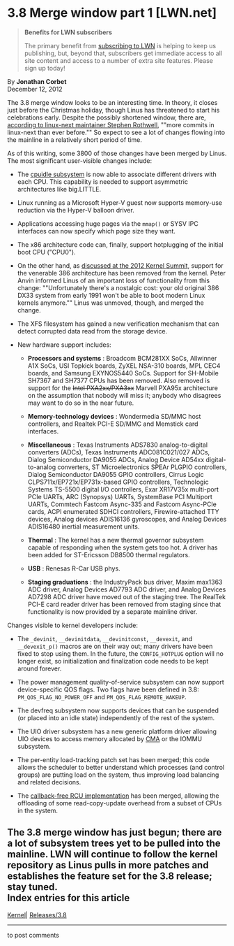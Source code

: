 # 3.8 Merge window part 1 [LWN.net]

> **Benefits for LWN subscribers**
> 
> The primary benefit from [subscribing to LWN](/Promo/nst-nag5/subscribe) is helping to keep us publishing, but, beyond that, subscribers get immediate access to all site content and access to a number of extra site features. Please sign up today! 

By **Jonathan Corbet**  
December 12, 2012 

The 3.8 merge window looks to be an interesting time. In theory, it closes just before the Christmas holiday, though Linus has threatened to start his celebrations early. Despite the possibly shortened window, there are, [according to linux-next maintainer Stephen Rothwell](/Articles/528906/), ""more commits in linux-next than ever before."" So expect to see a lot of changes flowing into the mainline in a relatively short period of time. 

As of this writing, some 3800 of those changes have been merged by Linus. The most significant user-visible changes include: 

  * The [cpuidle subsystem](/Articles/384146/) is now able to associate different drivers with each CPU. This capability is needed to support asymmetric architectures like big.LITTLE. 

  * Linux running as a Microsoft Hyper-V guest now supports memory-use reduction via the Hyper-V balloon driver. 

  * Applications accessing huge pages via the `mmap()` or SYSV IPC interfaces can now specify which page size they want. 

  * The x86 architecture code can, finally, support hotplugging of the initial boot CPU ("CPU0"). 

  * On the other hand, as [discussed at the 2012 Kernel Summit](/Articles/514004/), support for the venerable 386 architecture has been removed from the kernel. Peter Anvin informed Linus of an important loss of functionality from this change: ""Unfortunately there's a nostalgic cost: your old original 386 DX33 system from early 1991 won't be able to boot modern Linux kernels anymore."" Linus was unmoved, though, and merged the change. 

  * The XFS filesystem has gained a new verification mechanism that can detect corrupted data read from the storage device. 

  * New hardware support includes: 

    * **Processors and systems** : Broadcom BCM281XX SoCs, Allwinner A1X SoCs, USI Topkick boards, ZyXEL NSA-310 boards, MPL CEC4 boards, and Samsung EXYNOS5440 SoCs. Support for SH-Mobile SH7367 and SH7377 CPUs has been removed. Also removed is support for the ~~Intel PXA2xx/PXA3xx~~ Marvell PXA95x architecture on the assumption that nobody will miss it; anybody who disagrees may want to do so in the near future. 

    * **Memory-technology devices** : Wondermedia SD/MMC host controllers, and Realtek PCI-E SD/MMC and Memstick card interfaces. 

    * **Miscellaneous** : Texas Instruments ADS7830 analog-to-digital converters (ADCs), Texas Instruments ADC081C021/027 ADCs, Dialog Semiconductor DA9055 ADCs, Analog Device AD54xx digital-to-analog converters, ST Microelectronics SPEAr PLGPIO controllers, Dialog Semiconductor DA9055 GPIO controllers, Cirrus Logic CLPS711x/EP721x/EP731x-based GPIO controllers, Technologic Systems TS-5500 digital I/O controllers, Exar XR17V35x multi-port PCIe UARTs, ARC (Synopsys) UARTs, SystemBase PCI Multiport UARTs, Commtech Fastcom Async-335 and Fastcom Async-PCIe cards, ACPI enumerated SDHCI controllers, Firewire-attached TTY devices, Analog devices ADIS16136 gyroscopes, and Analog Devices ADIS16480 inertial measurement units. 

    * **Thermal** : The kernel has a new thermal governor subsystem capable of responding when the system gets too hot. A driver has been added for ST-Ericsson DB8500 thermal regulators. 

    * **USB** : Renesas R-Car USB phys. 

    * **Staging graduations** : the IndustryPack bus driver, Maxim max1363 ADC driver, Analog Devices AD7793 ADC driver, and Analog Devices AD7298 ADC driver have moved out of the staging tree. The RealTek PCI-E card reader driver has been removed from staging since that functionality is now provided by a separate mainline driver. 




Changes visible to kernel developers include: 

  * The `_devinit`, `__devinitdata`, `__devinitconst`, `__devexit`, and `__devexit_p()` macros are on their way out; many drivers have been fixed to stop using them. In the future, the `CONFIG_HOTPLUG` option will no longer exist, so initialization and finalization code needs to be kept around forever. 

  * The power management quality-of-service subsystem can now support device-specific QOS flags. Two flags have been defined in 3.8: `PM_QOS_FLAG_NO_POWER_OFF` and `PM_QOS_FLAG_REMOTE_WAKEUP`. 

  * The devfreq subsystem now supports devices that can be suspended (or placed into an idle state) independently of the rest of the system. 

  * The UIO driver subsystem has a new generic platform driver allowing UIO devices to access memory allocated by [CMA](/Articles/486301/) or the IOMMU subsystem. 

  * The per-entity load-tracking patch set has been merged; this code allows the scheduler to better understand which processes (and control groups) are putting load on the system, thus improving load balancing and related decisions. 

  * The [callback-free RCU implementation](/Articles/522262/) has been merged, allowing the offloading of some read-copy-update overhead from a subset of CPUs in the system. 




The 3.8 merge window has just begun; there are a lot of subsystem trees yet to be pulled into the mainline. LWN will continue to follow the kernel repository as Linus pulls in more patches and establishes the feature set for the 3.8 release; stay tuned.  
Index entries for this article  
---  
[Kernel](/Kernel/Index)| [Releases/3.8](/Kernel/Index#Releases-3.8)  
  


* * *

to post comments 
